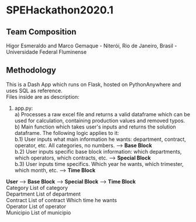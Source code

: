 # SPEHackathon2020.1

## Team Composition
Higor Esmeraldo and Marco Gemaque - Niterói, Rio de Janeiro, Brasil - Universidade Federal Fluminense

## Methodology
This is a Dash App which runs on Flask, hosted on PythonAnywhere and uses SQL as reference. <br>
Files inside are as description: <br>
1) app.py: <br>
   a) Processes a raw excel file and returns a valid dataframe which can be used for calculation, containing production values and removed typos. <br>
   b) Main function which takes user's inputs and returns the solution dataframe. The following logic applies to it: <br>
      b.1) User inputs what main information he wants: department, contract, operator, etc. All categories, no numbers. --> **Base Block**<br>
      b.2) User inputs specific base block information: which departments, which operators, which contracts, etc. --> **Special Block** <br>
      b.3) User inputs time specifics. Which year he wants, which trimester, which month, etc. --> **Time Block** <br>
      
**User** --> **Base Block** --> **Special Block** --> **Time Block**        <br>
                 Category         List of category                          <br>
                 Department       List of department                        <br>
                 Contract         List of contract      Which time he wants <br>
                 Operator         List of operator                          <br>
                 Municipio        List of municipio                         <br>
